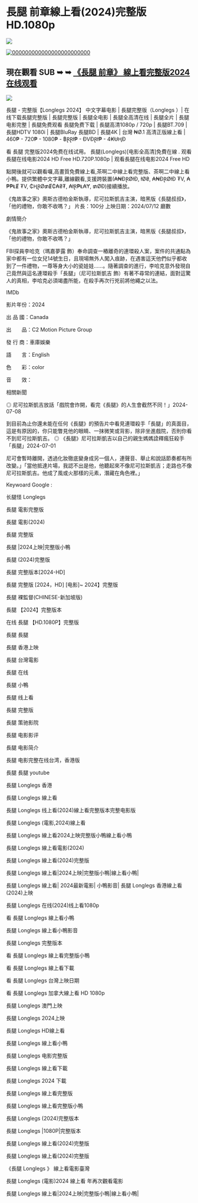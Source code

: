 # 長腿 前章線上看(2024)完整版HD.1080p
<p dir="auto"><img src="https://media.tenor.com/xY6Yo4UuOYgAAAAM/click-here.gif" />
<p dir="auto"><a href="https://watchflixs.com/zh/movie/1226578" rel="nofollow"><img src="https://media4.giphy.com/media/YYPTi62yhByNT0MUfQ/giphy.gif?cid=6c09b952q2ze0nfj8aetmqzhzvb17s7nwz5kzj8p4urpz43s&ep=v1_internal_gif_by_id&rid=giphy.gif&ct=g" alt="000000000000000000000000" secured-asset-link="" data-animated-image="" style="max-width: 100%;"></a></p>
<div class="markdown-heading" dir="auto"><h2 tabindex="-1" class="heading-element" dir="auto">現在觀看 SUB ➥ ➥ <a href="https://watchflixs.com/zh/movie/1226578" rel="nofollow">《長腿 前章》 線上看完整版2024 在线观看</a></h2><a
<p dir="auto"><img src="https://media.gq.com.tw/photos/66a1ac7399a6c01eb5d83de7/16:9/w_1888,h_1062,c_limit/%E9%95%B7%E8%85%BF_Longlegs.jpg" />
</p>
長腿 - 完整版【Longlegs  2024】 中文字幕电影 | 長腿完整版（Longlegs  ）| 在线下载長腿完整版 | 長腿完整版 | 長腿全电影 | 長腿全高清在线 | 長腿全片 | 長腿电影完整 | 長腿免费观看 長腿免费下载 | 長腿高清1080p / 720p | 長腿BT.709 | 長腿HDTV 1080i | 長腿BluRay 長腿BD | 長腿4K | 台灣 ₦Ø.1 高清正版線上看 | 460₱ - 720₱ - 1080₱ - ฿ⱤⱤł₱ - ĐVĐⱤł₱ - 4₭ɄⱧĐ
</p>
看 長腿 完整版2024免费在线试用。 長腿(Longlegs)[电影全高清]免費在線 . 观看長腿在线电影2024 HD Free HD.720P.1080p | 观看長腿在线电影2024 Free HD
</p>
點開後就可以觀看囉,高畫質免費線上看,茶啊二中線上看完整版、茶啊二中線上看小鴨。提供繁體中文字幕,離線觀看,支援跨裝置(₳₦ĐⱤØłĐ, łØ₴, ₳₦ĐⱤØłĐ ₮V, ₳₱₱ⱠɆ ₮V, ₵ⱧⱤØ₥Ɇ₵₳₴₮, ₳łⱤ₱Ⱡ₳Ɏ, ₥ØĐ)接續播放。
</p>
《鬼故事之家》奧斯古德柏金斯執導，尼可拉斯凱吉主演，暗黑版《長腿叔叔》，「他的禮物，你敢不收嗎？」
片長：100分 上映日期：2024/07/12 廳數
</p>
劇情簡介</p>
《鬼故事之家》奧斯古德柏金斯執導，尼可拉斯凱吉主演，暗黑版《長腿叔叔》，「他的禮物，你敢不收嗎？」
</p>
FBI探員李哈克（瑪嘉夢露 飾）奉命調查一樁離奇的連環殺人案，案件的共通點為家中都有一位女兒14號生日，且現場無外人闖入痕跡，在遇害這天他們似乎都收到了一件禮物，一尊等身大小的瓷娃娃……。隨著調查的進行，李哈克意外發現自己竟然與這名連環殺手「長腿」（尼可拉斯凱吉 飾）有著不尋常的連結，面對這驚人的真相，李哈克必須竭盡所能，在殺手再次行兇前將他繩之以法。
</p>
IMDb</p>
影片年份：2024</p>
出  品  國：Canada</p>
出　　品：C2 Motion Picture Group</p>
發  行  商：車庫娛樂</p>
語　　言：English</p>
色　　彩：color</p>
音　　效：</p>
</p>
相關新聞</p>
◎ 尼可拉斯凱吉放話「戲院會炸開，看完《長腿》的人生會截然不同！」2024-07-08</p>
到目前為止你還未能在任何《長腿》的預告片中看見連環殺手「長腿」的真面目，這是有原因的，你只能瞥見他的眼睛、一抹微笑或背影，除非坐進戲院，否則你看不到尼可拉斯凱吉。
◎ 《長腿》尼可拉斯凱吉以自己的親生媽媽詮釋瘋狂殺手「長腿」2024-07-01</p>
尼可會暫時離開，透過化妝徹底變身成另一個人，連聲音、舉止和說話節奏都有所改變。」「當他抵達片場，我認不出是他，他聽起來不像尼可拉斯凱吉；走路也不像尼可拉斯凱吉。他成了風或火那樣的元素，潛藏在角色裡。」
</p>
Keywoard Google :</p>
长腿怪 Longlegs</p>
長腿 電影完整版</p>
長腿 電影(2024)</p>
長腿 完整版</p>
長腿 |2024上映|完整版小鴨</p>
長腿 (2024)完整版</p>
長腿 完整版本[2024-HD]</p>
長腿 完整版 [2024，HD] [电影]~ 2024】完整版</p>
長腿 裸監督(CHINESE-新加坡版)</p>
長腿 【2024】完整版本</p>
在线 長腿 【HD.1080P】完整版</p>
長腿 長腿</p>
長腿 香港上映</p>
長腿 台灣電影</p>
長腿 在线</p>
長腿 小鴨</p>
長腿 线上看</p>
長腿 完整版</p>
長腿 策驰影院</p>
長腿 电影影评</p>
長腿 电影简介</p>
長腿 电影完整在线台湾，香港版</p>
長腿 長腿 youtube</p>
長腿 Longlegs  香港</p>
長腿 Longlegs  線上看</p>
長腿 Longlegs  线上看(2024)線上看完整版本完整电影版</p>
長腿 Longlegs  (電影,2024)線上看</p>
長腿 Longlegs  線上看2024上映完整版小鴨線上看小鴨</p>
長腿 Longlegs  線上看電影(2024)</p>
長腿 Longlegs  線上看(2024)完整版</p>
長腿 Longlegs  線上看|2024上映|完整版小鴨|線上看小鴨|</p>
長腿 Longlegs  線上看| 2024最新電影| 小鴨影音|
長腿 Longlegs  香港線上看(2024)上映</p></p>
長腿 Longlegs  在线(2024)线上看1080p</p>
看 長腿 Longlegs  線上看小鴨</p>
長腿 Longlegs  線上看小鴨影音</p>
長腿 Longlegs  完整版本</p>
看 長腿 Longlegs  線上看完整版小鴨</p>
看 長腿 Longlegs  線上看下載</p>
看 長腿 Longlegs  台灣上映日期</p>
看 長腿 Longlegs  加拿大線上看 HD 1080p</p>
長腿 Longlegs  澳門上映</p>
長腿 Longlegs  2024上映</p>
長腿 Longlegs  HD線上看</p>
長腿 Longlegs  線上看小鴨</p>
長腿 Longlegs  电影完整版</p>
長腿 Longlegs  線上看下載</p>
長腿 Longlegs  2024 下載</p>
長腿 Longlegs  線上看完整版</p>
長腿 Longlegs  線上看完整版小鴨</p>
長腿 Longlegs  (2024)完整版本</p>
長腿 Longlegs  |1080P|完整版本</p>
長腿 Longlegs  線上看(2024)完整版</p>
長腿 Longlegs  線上看(2024)完整版</p>
《長腿 Longlegs  》 線上看電影臺灣</p>
長腿 Longlegs  (電影)2024 線上看 年再次觀看電影</p>
長腿 Longlegs  線上看|2024上映|完整版小鴨|線上看小鴨|</p>
